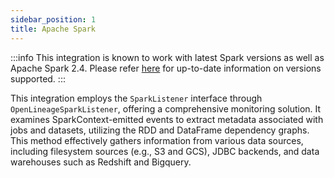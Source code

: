```yaml
---
sidebar_position: 1
title: Apache Spark
---
```


:::info
This integration is known to work with latest Spark versions as well as Apache Spark 2.4.
Please refer [here](https://github.com/OpenLineage/OpenLineage/tree/main/integration#openlineage-integrations)
for up-to-date information on versions supported.
:::

This integration employs the `SparkListener` interface through `OpenLineageSparkListener`, offering
a comprehensive monitoring solution. It examines SparkContext-emitted events to extract metadata
associated with jobs and datasets, utilizing the RDD and DataFrame dependency graphs. This method
effectively gathers information from various data sources, including filesystem sources (e.g., S3
and GCS), JDBC backends, and data warehouses such as Redshift and Bigquery.
